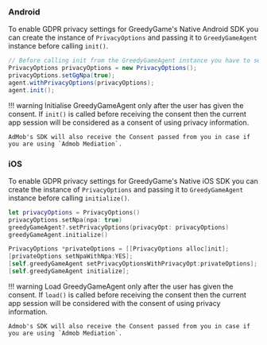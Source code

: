 ### **Android**

To enable GDPR privacy settings for GreedyGame's Native Android SDK you can create the instance of `PrivacyOptions` and passing it to `GreedyGameAgent` instance before calling `init()`.

```Java tab=
// Before calling init from the GreedyGameAgent instance you have to set the NPA.
PrivacyOptions privacyOptions = new PrivacyOptions();
privacyOptions.setGgNpa(true);
agent.withPrivacyOptions(privacyOptions);
agent.init();
```

<!-- 
```Java tab="Kotlin-Beta" hl_lines="3"
// User has given a consent to protect their privacy
val privacyOptions = PrivacyOptions(true) // By passing true means that the User has given consent to protect their privacy.
greedyGame.withPrivacyOptions(privacyOptions)
greedyGame.load()
```
 -->
!!! warning
    Initialise GreedyGameAgent only after the user has given the consent. If `init()` is called before receiving the consent then the current app session will be considered as a consent of using privacy information. 

    AdMob's SDK will also receive the Consent passed from you in case if you are using `Admob Mediation`.

### **iOS**
To enable GDPR privacy settings for GreedyGame's Native iOS SDK you can create the instance of `PrivacyOptions` and passing it to `GreedyGameAgent` instance before calling `initialize()`.

```Swift tab=
let privacyOptions = PrivacyOptions()
privacyOptions.setNpa(npa: true)
greedyGameAgent?.setPrivacyOptions(privacyOpt: privacyOptions)
greedyGameAgent.initialize()
```

```Objective-C tab="Objective-C"
PrivacyOptions *privateOptions = [[PrivacyOptions alloc]init];
[privateOptions setNpaWithNpa:YES];
[self.greedyGameAgent setPrivacyOptionsWithPrivacyOpt:privateOptions];
[self.greedyGameAgent initialize];
```

!!! warning
    Load GreedyGameAgent only after the user has given the consent. If `load()` is called before receiving the consent then the current app session will be considered with the consent of using privacy information. 

    Admob's SDK will also receive the Consent passed from you in case if you are using `Admob Mediation`.